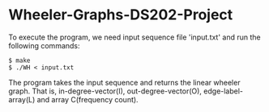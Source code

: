 # Wheeler-Graphs-DS202-Project
To execute the program, we need input sequence file 'input.txt' and run the following commands:
```
$ make
$ ./WH < input.txt
```
The program takes the input sequence and returns the linear wheeler graph. That is, in-degree-vector(I), out-degree-vector(O), edge-label-array(L) and array C(frequency count). 
